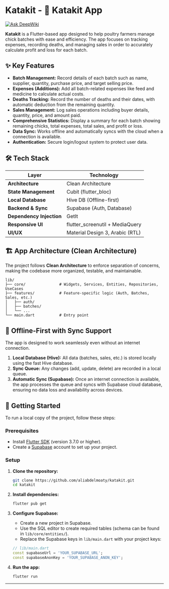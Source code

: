 # Katakit - 🐣 Katakit App

[![Ask DeepWiki](https://devin.ai/assets/askdeepwiki.png)](https://deepwiki.com/aliabdelmoaty/katakit)

**Katakit** is a Flutter-based app designed to help poultry farmers manage chick batches with ease and efficiency. The app focuses on tracking expenses, recording deaths, and managing sales in order to accurately calculate profit and loss for each batch.

## ✨ Key Features

* **Batch Management:** Record details of each batch such as name, supplier, quantity, purchase price, and target selling price.
* **Expenses (Additions):** Add all batch-related expenses like feed and medicine to calculate actual costs.
* **Deaths Tracking:** Record the number of deaths and their dates, with automatic deduction from the remaining quantity.
* **Sales Management:** Log sales operations including buyer details, quantity, price, and amount paid.
* **Comprehensive Statistics:** Display a summary for each batch showing remaining chicks, total expenses, total sales, and profit or loss.
* **Data Sync:** Works offline and automatically syncs with the cloud when a connection is available.
* **Authentication:** Secure login/logout system to protect user data.

## 🛠️ Tech Stack

| Layer                    | Technology                       |
| ------------------------ | -------------------------------- |
| **Architecture**         | Clean Architecture               |
| **State Management**     | Cubit (flutter\_bloc)            |
| **Local Database**       | Hive DB (Offline-first)          |
| **Backend & Sync**       | Supabase (Auth, Database)        |
| **Dependency Injection** | GetIt                            |
| **Responsive UI**        | flutter\_screenutil + MediaQuery |
| **UI/UX**                | Material Design 3, Arabic (RTL)  |

## 🏗️ App Architecture (Clean Architecture)

The project follows **Clean Architecture** to enforce separation of concerns, making the codebase more organized, testable, and maintainable.

```
lib/
├── core/               # Widgets, Services, Entities, Repositories, UseCases
├── features/           # Feature-specific logic (Auth, Batches, Sales, etc.)
│   ├── auth/
│   ├── batches/
│   └── ...
└── main.dart           # Entry point
```

## 🔄 Offline-First with Sync Support

The app is designed to work seamlessly even without an internet connection.

1. **Local Database (Hive):** All data (batches, sales, etc.) is stored locally using the fast Hive database.
2. **Sync Queue:** Any changes (add, update, delete) are recorded in a local queue.
3. **Automatic Sync (Supabase):** Once an internet connection is available, the app processes the queue and syncs with Supabase cloud database, ensuring no data loss and availability across devices.

## 🚀 Getting Started

To run a local copy of the project, follow these steps:

### Prerequisites

* Install [Flutter SDK](https://flutter.dev/docs/get-started/install) (version 3.7.0 or higher).
* Create a [Supabase](https://supabase.com/) account to set up your project.

### Setup

1. **Clone the repository:**

   ```sh
   git clone https://github.com/aliabdelmoaty/katakit.git
   cd katakit
   ```

2. **Install dependencies:**

   ```sh
   flutter pub get
   ```

3. **Configure Supabase:**

   * Create a new project in Supabase.
   * Use the SQL editor to create required tables (schema can be found in `lib/core/entities/`).
   * Replace the Supabase keys in `lib/main.dart` with your project keys:

   ```dart
   // lib/main.dart
   const supabaseUrl = 'YOUR_SUPABASE_URL';
   const supabaseAnonKey = 'YOUR_SUPABASE_ANON_KEY';
   ```

4. **Run the app:**

   ```sh
   flutter run
   ```

---
